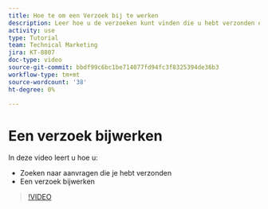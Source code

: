 ```yaml
---
title: Hoe te om een Verzoek bij te werken
description: Leer hoe u de verzoeken kunt vinden die u hebt verzonden en hoe u deze aanvragen kunt bijwerken.
activity: use
type: Tutorial
team: Technical Marketing
jira: KT-8807
doc-type: video
source-git-commit: bbdf99c6bc1be714077fd94fc3f8325394de36b3
workflow-type: tm+mt
source-wordcount: '38'
ht-degree: 0%

---
```


# Een verzoek bijwerken

In deze video leert u hoe u:

* Zoeken naar aanvragen die je hebt verzonden
* Een verzoek bijwerken

>[!VIDEO](https://video.tv.adobe.com/v/336091/?quality=12&learn=on&enablevpops=1)

<!--
Guide
Update a work request
-->